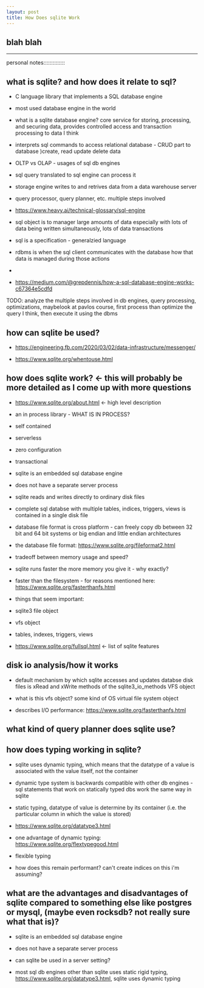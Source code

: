 ```yaml
---
layout: post
title: How Does sqlite Work
---
```


## blah blah


-------------------------

personal notes::::::::::::::

## what is sqlite? and how does it relate to sql?

- C language library that implements a SQL database engine

- most used database engine in the world

- what is a sqlite database engine? core service for storing, processing, and securing data, provides controlled access and transaction processing to data I think
- interprets sql commands to access relational database - CRUD part to database )create, read update delete data
- OLTP vs OLAP - usages of sql db engines
- sql query translated to sql engine can process it
- storage engine writes to and retrives data from a data warehouse server
- query processor, query planner, etc. multiple steps involved
- https://www.heavy.ai/technical-glossary/sql-engine
- sql object is to manager large amounts of data especially with lots of data being written simultaneously, lots of data transactions
- sql is a specification - generalzied language
- rdbms is when the sql client communicates with the database how that data is managed during those actions
- 
- https://medium.com/@grepdennis/how-a-sql-database-engine-works-c67364e5cdfd

TODO: analyze the multiple steps involved in db engines, query processing, optimizations, maybelook at pavlos course, first process than optimize the query I think, then execute it using the dbms

## how can sqlite be used?
- https://engineering.fb.com/2020/03/02/data-infrastructure/messenger/

- https://www.sqlite.org/whentouse.html

## how does sqlite work? <- this will probably be more detailed as I come up with more questions

- https://www.sqlite.org/about.html <- high level description

- an in process library - WHAT IS IN PROCESS? 
- self contained
- serverless
- zero configuration
- transactional

- sqlite is an embedded sql database engine
- does not have a separate server process

- sqlite reads and writes directly to ordinary disk files
- complete sql databse with multiple tables, indices, triggers, views is contained in a single disk file

- database file format is cross platform - can freely copy db between 32 bit and 64 bit systems or big endian and little endian architectures

- the database file format: https://www.sqlite.org/fileformat2.html

- tradeoff between memory usage and speed?
- sqlite runs faster the more memory you give it - why exactly?
- faster than the filesystem - for reasons mentioned here: https://www.sqlite.org/fasterthanfs.html


- things that seem important:
- sqlite3 file object 
- vfs object
- tables, indexes, triggers, views

- https://www.sqlite.org/fullsql.html <- list of sqlite features

## disk io analysis/how it works
- default mechanism by which sqlite accesses and updates databse disk files is xRead and xWrite methods of the sqlite3_io_methods VFS object

- what is this vfs object? some kind of OS virtual file system object

- describes I/O performance: https://www.sqlite.org/fasterthanfs.html

## what kind of query planner does sqlite use?

## how does typing working in sqlite?
- sqlite uses dynamic typing, which means that the datatype of a value is associated with the value itself, not the container
- dynamic type system is backwards compatible with other db engines - sql statements that work on statically typed dbs work the same way in sqlite
- static typing, datatype of value is determine by its container (i.e. the particular column in which the value is stored)
- https://www.sqlite.org/datatype3.html


- one advantage of dynamic typing: https://www.sqlite.org/flextypegood.html
- flexible typing


- how does this remain performant? can't create indices on this i'm assuming?

## what are the advantages and disadvantages of sqlite compared to something else like postgres or mysql, (maybe even rocksdb? not really sure what that is)?

- sqlite is an embedded sql database engine
- does not have a separate server process
- can sqlite be used in a server setting?

- most sql db engines other than sqlite uses static rigid typing, https://www.sqlite.org/datatype3.html, sqlite uses dynamic typing


